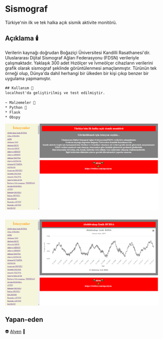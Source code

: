 # Sismograf

Türkiye'nin ilk ve tek halka açık sismik aktivite monitörü.

## Açıklama 🕯️

Verilerin kaynağı doğrudan Boğaziçi Üniversitesi Kandilli Rasathanesi'dir.
Uluslararası Dijital Sismograf Ağları Federasyonu (FDSN) verileriyle çalışmaktadır. Yaklaşık 300 adet Hızölçer ve İvmeölçer cihazların verilerini grafik olarak sismograf şeklinde görüntülenmesi amaçlanmıştır. Türünün tek örneği olup, Dünya'da dahil herhangi bir ülkeden bir kişi çıkıp benzer bir uygulama yapmamıştır. 

```
## Kullanım 🚀
localhost'da geliştirilmiş ve test edilmiştir.

~ Malzemeler 🤖
* Python 🐍
* Flask
* Obspy

```
![Sismograf](images/sismograf1.png)
##
![Sismograf](images/sismograf2.png)

## Yapan-eden

👽 [Alyen](https://twitter.com/npcalyen) 🐍

## 